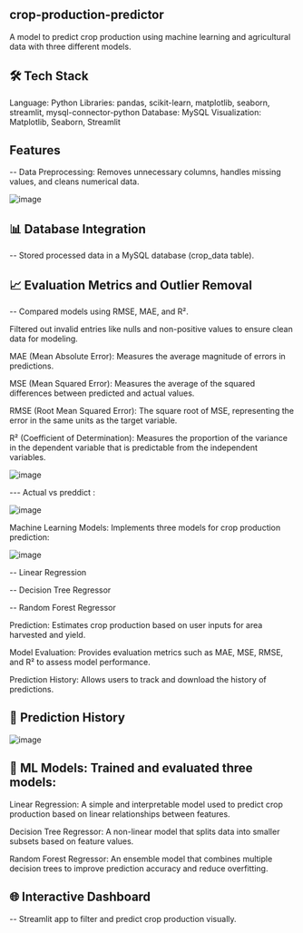 ## crop-production-predictor
A model to predict crop production using machine learning and agricultural data with three different models.

## 🛠️ Tech Stack
Language: Python
Libraries: pandas, scikit-learn, matplotlib, seaborn, streamlit, mysql-connector-python
Database: MySQL
Visualization: Matplotlib, Seaborn, Streamlit

## Features
-- Data Preprocessing: Removes unnecessary columns, handles missing values, and cleans numerical data.

 ![image](https://github.com/user-attachments/assets/77c43522-ea76-4118-baf6-4096f0b53f63)

## 📊 Database Integration

-- Stored processed data in a MySQL database (crop_data table).

## 📈 Evaluation Metrics and Outlier Removal 

-- Compared models using RMSE, MAE, and R².

Filtered out invalid entries like nulls and non-positive values to ensure clean data for modeling.

MAE (Mean Absolute Error): Measures the average magnitude of errors in predictions.

MSE (Mean Squared Error): Measures the average of the squared differences between predicted and actual values.

RMSE (Root Mean Squared Error): The square root of MSE, representing the error in the same units as the target variable.

R² (Coefficient of Determination): Measures the proportion of the variance in the dependent variable that is predictable from the independent variables.

![image](https://github.com/user-attachments/assets/d9e176f0-2fd3-44b7-8e84-44bbf548529d)

--- Actual vs preddict :

![image](https://github.com/user-attachments/assets/4d02d15b-0a98-4dd0-923a-c277f1facf9f)


Machine Learning Models: Implements three models for crop production prediction:

![image](https://github.com/user-attachments/assets/08b32746-121c-4932-8294-b81360fc9138)

-- Linear Regression

-- Decision Tree Regressor

-- Random Forest Regressor


Prediction: Estimates crop production based on user inputs for area harvested and yield.

Model Evaluation: Provides evaluation metrics such as MAE, MSE, RMSE, and R² to assess model performance.

Prediction History: Allows users to track and download the history of predictions.

## 📄 Prediction History 

![image](https://github.com/user-attachments/assets/aa8555d6-ede2-44f8-9381-e8144d33b836)

## 🤖 ML Models: Trained and evaluated three models:

Linear Regression: A simple and interpretable model used to predict crop production based on linear relationships between features.

Decision Tree Regressor: A non-linear model that splits data into smaller subsets based on feature values.

Random Forest Regressor: An ensemble model that combines multiple decision trees to improve prediction accuracy and reduce overfitting.

## 🌐 Interactive Dashboard

-- Streamlit app to filter and predict crop production visually.


